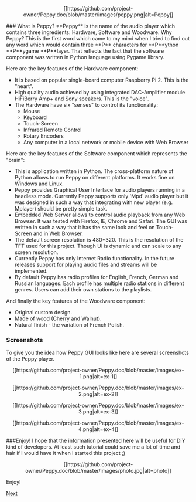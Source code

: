<p align="center">
[[https://github.com/project-owner/Peppy.doc/blob/master/images/peppy.png|alt=Peppy]]
</p>
### What is Peppy?
**Peppy** is the name of the audio player which contains three ingredients: Hardware, Software and Woodware. Why Peppy? This is the first word which came to my mind when I tried to find out any word which would contain three **P** characters for **P**ython **P**ygame **P**layer. That reflects the fact that the software component was written in Python language using Pygame library.

Here are the key features of the Hardware component:
* It is based on popular single-board computer Raspberry Pi 2. This is the "heart".
* High quality audio achieved by using integrated DAC-Amplifier module HiFiBerry Amp+ and Sony speakers. This is the "voice".
* The Hardware have six "senses" to control its functionality:
    * Mouse
    * Keyboard
    * Touch-Screen
    * Infrared Remote Control
    * Rotary Encoders
    * Any computer in a local network or mobile device with Web Browser

Here are the key features of the Software component which represents the "brain":
* This is application written in Python. The cross-platform nature of Python allows to run Peppy on different platforms. It works fine on Windows and Linux.
* Peppy provides Graphical User Interface for audio players running in a headless mode. Currently Peppy supports only 'Mpd' audio player but it was designed in such a way that integrating with new player (e.g. Mplayer) should be pretty simple task.
* Embedded Web Server allows to control audio playback from any Web Browser. It was tested with Firefox, IE, Chrome and Safari. The GUI was written in such a way that it has the same look and feel on Touch-Screen and in Web Browser.
* The default screen resolution is 480*320. This is the resolution of the TFT used for this project. Though UI is dynamic and can scale to any screen resolution.
* Currently Peppy has only Internet Radio functionality. In the future releases support for playing audio files and streams will be implemented.
* By default Peppy has radio profiles for English, French, German and Russian languages. Each profile has multiple radio stations in different genres. Users can add their own stations to the playlists.

And finally the key features of the Woodware component:
* Original custom design.
* Made of wood (Cherry and Walnut).
* Natural finish - the variation of French Polish.

### Screenshots
To give you the idea how Peppy GUI looks like here are several screenshots of the Peppy player.
<p align="center">
[[https://github.com/project-owner/Peppy.doc/blob/master/images/ex-1.png|alt=ex-1]]
</p>
<p align="center">
[[https://github.com/project-owner/Peppy.doc/blob/master/images/ex-2.png|alt=ex-2]]
</p>
<p align="center">
[[https://github.com/project-owner/Peppy.doc/blob/master/images/ex-3.png|alt=ex-3]]
</p>
<p align="center">
[[https://github.com/project-owner/Peppy.doc/blob/master/images/ex-4.png|alt=ex-4]]
</p>

###Enjoy!
I hope that the information presented here will be useful for DIY kind of developers. At least such tutorial could save me a lot of time and hair if I would have it when I started this project ;)
<p align="center">
[[https://github.com/project-owner/Peppy.doc/blob/master/images/photo.jpg|alt=photo]]
</p>
Enjoy!

[Next](https://github.com/project-owner/Peppy.doc/wiki/Hardware)
